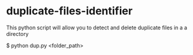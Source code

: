 # duplicate-files-identifier
This python script will allow you to detect and delete duplicate files in a a directory

$ python dup.py <folder_path>
